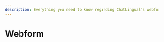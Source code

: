 ```yaml
---
description: Everything you need to know regarding ChatLingual's webform listener: installing, configuring, and testing.
---
```


# Webform


